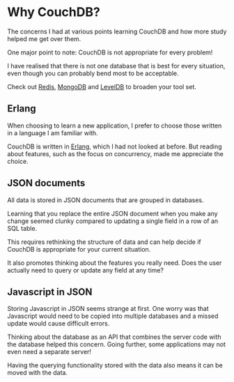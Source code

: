 # Why CouchDB?

The concerns I had at various points learning CouchDB and how more study
helped me get over them.

One major point to note: CouchDB is not appropriate for every problem!

I have realised that there is not one database that is best for every
situation, even though you can probably bend most to be acceptable.

Check out [Redis](http://redis.io/), [MongoDB](https://www.mongodb.org/)
and [LevelDB](http://leveldb.org/) to broaden your tool set.


## Erlang

When choosing to learn a new application, I prefer to choose those
written in a language I am familiar with.

CouchDB is written in
[Erlang](https://en.wikipedia.org/wiki/Erlang_%28programming_language%29),
which I had not looked at before.
But reading about features, such as the focus on concurrency, made me
appreciate the choice.


## JSON documents

All data is stored in JSON documents that are grouped in databases.

Learning that you replace the entire JSON document when you make any
change seemed clunky compared to updating a single field in a row of an
SQL table.

This requires rethinking the structure of data and can help decide if
CouchDB is appropriate for your current situation.

It also promotes thinking about the features you really need.
Does the user actually need to query or update any field at any time?


## Javascript in JSON

Storing Javascript in JSON seems strange at first.
One worry was that Javascript would need to be copied into multiple
databases and a missed update would cause difficult errors.

Thinking about the database as an API that combines the server code with
the database helped this concern.
Going further, some applications may not even need a separate server!

Having the querying functionality stored with the data also means it can
be moved with the data.
